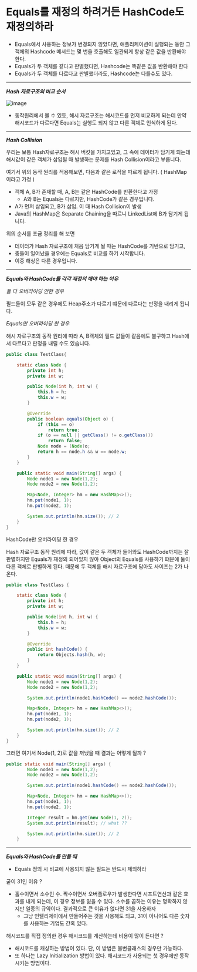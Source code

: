 # Equals를 재정의 하려거든 HashCode도 재정의하라

- Equals에서 사용하는 정보가 변경되지 않았다면, 애플리케이션이 실행되는 동안 그 객체의 Hashcode 메서드는 몇 번을 호출해도 일관되게 항상 같은 값을 반환해야 한다.
- Equals가 두 객체를 같다고 판별했다면, Hashcode는 똑같은 값을 반환해야 한다
- Equals가 두 객체를 다르다고 판별했더라도, Hashcode는 다를수도 있다.

---

***Hash 자료구조의 비교 순서***

![image](https://github.com/Yooa-Backend-Study/effective-java-book/assets/55571682/20a84ace-818b-4f0f-a757-cff8d7739601)


- 동작원리에서 볼 수 있듯, 해시 자료구조는 해시코드를 먼저 비교하게 되는데 만약 해시코드가 다르다면 Equals는 실행도 되지 않고 다른 객체로 인식하게 된다.

---

***Hash Collision***

우리는 보통 Hash자료구조는 해시 버킷을 가지고있고, 그 속에 데이터가 담기게 되는데 해시값이 같은 객체가 삽입될 때 발생하는 문제를 Hash Collision이라고 부릅니다.

여기서 위의 동작 원리를 적용해보면, 다음과 같은 로직을 따르게 됩니다. ( HashMap이라고 가정 )

- 객체 A, B가 존재할 때, A, B는 같은 HashCode를 반환한다고 가정
    - A와 B는 Equals는 다르지만, HashCode가 같은 경우입니다.
- A가 먼저 삽입되고, B가 삽입. 이 때 Hash Collision이 발생
- Java의 HashMap은 Separate Chaining을 따르니 LinkedList에 B가 담기게 됩니다.

위의 순서를 조금 정리를 해 보면

- 데이터가 Hash 자료구조에 처음 담기게 될 때는 HashCode를 기반으로 담기고,
- 충돌이 일어났을 경우에는 Equals로 비교를 하기 시작합니다.
- 이중 해싱은 다른 경우입니다.

---

***Equals와 HashCode를 각각 재정의 해야 하는 이유***

*둘 다 오버라이딩 안한 경우*

필드들이 모두 같은 경우에도 Heap주소가 다르기 떄문에 다르다는 판정을 내리게 됩니다.

*Equals만 오버라이딩 한 경우*

해시 자료구조의 동작 원리에 따라 A, B객체의 필드 값들이 같음에도 불구하고 Hash에서 다르다고 판정을 내릴 수도 있습니다.

```java
public class TestClass{

	static class Node {
		private int h;
		private int w;

		public Node(int h, int w) {
			this.h = h;
			this.w = w;
		}

		@Override
		public boolean equals(Object o) {
			if (this == o)
				return true;
			if (o == null || getClass() != o.getClass())
				return false;
			Node node = (Node)o;
			return h == node.h && w == node.w;
		}
	}

	public static void main(String[] args) {
		Node node1 = new Node(1,2);
		Node node2 = new Node(1,2);

		Map<Node, Integer> hm = new HashMap<>();
		hm.put(node1, 1);
		hm.put(node2, 1);

		System.out.println(hm.size()); // 2
	}
}
```

HashCode만 오버라이딩 한 경우

Hash 자료구조 동작 원리에 따라, 값이 같은 두 객체가 들어와도 HashCode까지는 잘 판별하지만 Equals가 재정의 되어있지 않아 Object의 Equals를 사용하기 떄문에 둘이 다른 객체로 판별하게 된다. 때문에 두 객체를 해시 자료구조에 담아도 사이즈는 2가 나온다.

 

```java
public class TestClass {

	static class Node {
		private int h;
		private int w;

		public Node(int h, int w) {
			this.h = h;
			this.w = w;
		}

		@Override
		public int hashCode() {
			return Objects.hash(h, w);
		}
	}

	public static void main(String[] args) {
		Node node1 = new Node(1,2);
		Node node2 = new Node(1,2);

		System.out.println(node1.hashCode() == node2.hashCode());

		Map<Node, Integer> hm = new HashMap<>();
		hm.put(node1, 1);
		hm.put(node2, 1);

		System.out.println(hm.size()); // 2
	}
}
```

그러면 여기서 Node(1, 2)로 값을 꺼냈을 때 결과는 어떻게 될까 ?

```java
public static void main(String[] args) {
		Node node1 = new Node(1,2);
		Node node2 = new Node(1,2);

		System.out.println(node1.hashCode() == node2.hashCode());

		Map<Node, Integer> hm = new HashMap<>();
		hm.put(node1, 1);
		hm.put(node2, 1);

		Integer result = hm.get(new Node(1, 2));
		System.out.println(result); // what ??

		System.out.println(hm.size()); // 2
	}
```

---

***Equals와 HashCode를 만들 때***

- Equals 정의 시 비교에 사용되지 않는 필드는 반드시 제외하라

굳이 31인 이유 ?

- 홀수이면서 소수인 수. 짝수이면서 오버플로우가 발생한다면 시프트연산과 같은 효과를 내게 되는데, 이 경우 정보를 잃을 수 있다. 소수를 곱하는 이유는 명확하지 않지만 일종의 규약이다. 결과적으로 큰 이유가 없다면 31을 사용하자
    - 그냥 인텔리제이에서 만들어주는 것을 사용해도 되고, 31이 아니어도 다른 숫자를 사용하는 기업도 간혹 있다.

해시코드를 직접 정의한 경우 해시코드를 계산하는데 비용이 많이 든다면 ?

- 해시코드를 캐싱하는 방법이 있다. 단, 이 방법은 불변클래스의 경우만 가능하다.
- 또 하나는 Lazy Initialization 방법이 있다. 해시코드가 사용되는 첫 경우에만 동작시키는 방법이다.
